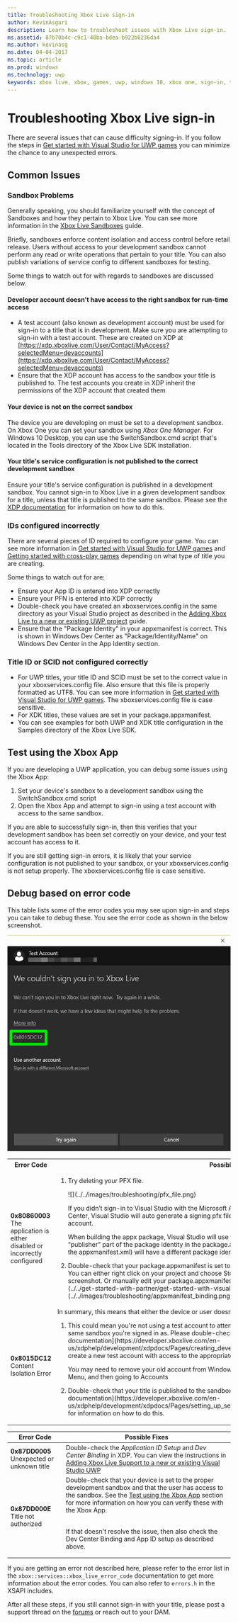 ```yaml
---
title: Troubleshooting Xbox Live sign-in
author: KevinAsgari
description: Learn how to troubleshoot issues with Xbox Live sign-in.
ms.assetid: 87b70b4c-c9c1-48ba-bdea-b922b0236da4
ms.author: kevinasg
ms.date: 04-04-2017
ms.topic: article
ms.prod: windows
ms.technology: uwp
keywords: xbox live, xbox, games, uwp, windows 10, xbox one, sign-in, troubleshoot
---
```


# Troubleshooting Xbox Live sign-in

There are several issues that can cause difficulty signing-in.  If you follow the steps in [Get started with Visual Studio for UWP games](../../get-started-with-partner/get-started-with-visual-studio-and-uwp.md) you can minimize the chance to any unexpected errors.

## Common Issues

### Sandbox Problems
Generally speaking, you should familiarize yourself with the concept of Sandboxes and how they pertain to Xbox Live.  You can see more information in the [Xbox Live Sandboxes](../../xbox-live-sandboxes.md) guide.

Briefly, sandboxes enforce content isolation and access control before retail release.  Users without access to your development sandbox cannot perform any read or write operations that pertain to your title.  You can also publish variations of service config to different sandboxes for testing.

Some things to watch out for with regards to sandboxes are discussed below.

#### Developer account doesn't have access to the right sandbox for run-time access
* A test account (also known as development account) must be used for sign-in to a title that is in development.  Make sure you are attempting to sign-in with a test account.  These are created on XDP at [https://xdp.xboxlive.com/User/Contact/MyAccess?selectedMenu=devaccounts](https://xdp.xboxlive.com/User/Contact/MyAccess?selectedMenu=devaccounts)
* Ensure that the XDP account has access to the sandbox your title is published to.  The test accounts you create in XDP inherit the permissions of the XDP account that created them

#### Your device is not on the correct sandbox
The device you are developing on must be set to a development sandbox.  On Xbox One you can set your sandbox using *Xbox One Manager*.  For Windows 10 Desktop, you can use the SwitchSandbox.cmd script that's located in the Tools directory of the Xbox Live SDK installation.

#### Your title's service configuration is not published to the correct development sandbox
Ensure your title's service configuration is published in a development sandbox.  You cannot sign-in to Xbox Live in a given development sandbox for a title, unless that title is published to the same sandbox.  Please see the [XDP documentation](https://developer.xboxlive.com/en-us/xdphelp/development/xdpdocs/Pages/setting_up_service_configuration_03_31_16.aspx#PublishServiceConfig) for information on how to do this.

### IDs configured incorrectly
There are several pieces of ID required to configure your game.  You can see more information in [Get started with Visual Studio for UWP games](../../get-started-with-partner/get-started-with-visual-studio-and-uwp.md) and [Getting started with cross-play games](../../get-started-with-partner/get-started-with-cross-play-games.md) depending on what type of title you are creating.

Some things to watch out for are:
* Ensure your  App ID is entered into XDP correctly
* Ensure your PFN is entered into XDP correctly
* Double-check you have created an xboxservices.config in the same directory as your Visual Studio project as described in the [Adding Xbox Live to a new or existing UWP project](../../get-started-with-partner/get-started-with-visual-studio-and-uwp.md) guide.
* Ensure that the "Package Identity" in your appxmanifest is correct.  This is shown in Windows Dev Center as "Package/Identity/Name" on Windows Dev Center in the App Identity section.

### Title ID or SCID not configured correctly
- For UWP titles, your title ID and SCID must be set to the correct value in your xboxservices.config file.  Also ensure that this file is properly formatted as UTF8.  You can see more information in [Get started with Visual Studio for UWP games](../../get-started-with-partner/get-started-with-visual-studio-and-uwp.md). The xboxservices.config file is case sensitive. 
- For XDK titles, these values are set in your package.appxmanifest.
- You can see examples for both UWP and XDK title configuration in the Samples directory of the Xbox Live SDK.

<a name="test-xbox-app"></a>
## Test using the Xbox App
If you are developing a UWP application, you can debug some issues using the Xbox App:
1. Set your device's sandbox to a development sandbox using the SwitchSandbox.cmd script
2. Open the Xbox App and attempt to sign-in using a test account with access to the same sandbox.

If you are able to successfully sign-in, then this verifies that your development sandbox has been set correctly on your device, and your test account has access to it.

If you are still getting sign-in errors, it is likely that your service configuration is not published to your sandbox, or your xboxservices.config is not setup properly. The xboxservices.config file is case sensitive.

## Debug based on error code
This table lists some of the error codes you may see upon sign-in and steps you can take to debug these.  You see the error code as shown in the below screenshot.

![](../../images/troubleshooting/sign_in_error.png)

<table>

  <tr>
    <th>Error Code</th><th>Possible Fixes</th>
  </tr>

<tr>
  <td>
    <b>0x80860003</b>
    <br>The application is either disabled or incorrectly configured
  </td>

  <td>
  <ol>
  <li markdown="1">
  Try deleting your PFX file.
  <p></p>
  ![](../../images/troubleshooting/pfx_file.png)
  <p></p>
  If you didn’t sign-in to Visual Studio with the Microsoft Account used for provisioning the app at Windows Dev Center, Visual Studio will auto generate a signing pfx file based on your personal Microsoft Account or your domain account.
  <p></p>
  When building the appx package, Visual Studio will use that auto generated pfx to sign the package & alter the “publisher” part of the package identity in the package.appxmanifest. As a result, the produced bits (specifically, the appxmanifest.xml) will have a different package identity than what you intend to use.
  </li>
  <p></p>
  <li markdown="1">
  Double-check that your package.appxmanifest is set to the same application identity as your title on Dev Center.  You can either right click on your project and choose Store -> Associate App With Store... as shown in the below screenshot.  Or manually edit your package.appxmanifest.  See [Get started with Visual Studio for UWP games](../../get-started-with-partner/get-started-with-visual-studio-and-uwp.md) for more information.
  ![](../../images/troubleshooting/appxmanifest_binding.png)
  </li>
  </ol>
  </td>

</tr>

<tr>
  <td>
    <b>0x8015DC12</b>
    <br>Content Isolation Error
  </td>
  <td>
  In summary, this means that either the device or user doesn't have access to the specified title.
  <p></p>
  <ol>
  <li markdown="1">This could mean you're not using a test account to attempt sign-in, or your test account doesn't have access to the same sandbox you're signed in as. Please double-check the instructions on creating test accounts at [XDP documentation](https://developer.xboxlive.com/en-us/xdphelp/development/xdpdocs/Pages/creating_development_accounts_03_31_16.aspx) and if necessary create a new test account with access to the appropriate sandbox.
  </li>
  <p></p>
  You may need to remove your old account from Windows 10, you can do that by going to Settings from the Start Menu, and then going to Accounts
  <p></p>
  <li markdown="1">Double-check that your title is published to the sandbox that you are trying to use.  Please see the [XDP documentation](https://developer.xboxlive.com/en-us/xdphelp/development/xdpdocs/Pages/setting_up_service_configuration_03_31_16.aspx#PublishServiceConfig) for information on how to do this.
  </li>
  </ol>
  </td>
</tr>

</table>


| Error Code | Possible Fixes |
|------------|----------------|
| **0x87DD0005**<br>Unexpected or unknown title | Double-check the *Application ID Setup* and *Dev Center Binding* in XDP.  You can view the instructions in [Adding Xbox Live Support to a new or existing Visual Studio UWP](../../images/troubleshooting/dev_center_binding.png) |
| **0x87DD000E**<br>Title not authorized | Double-check that your device is set to the proper development sandbox and that the user has access to the sandbox.  See the [Test using the Xbox App](#test-xbox-app) section for more information on how you can verify these with the Xbox App.<p><br>If that doesn't resolve the issue, then also check the Dev Center Binding and App ID setup as described above.

If you are getting an error not described here, please refer to the error list in the ```xbox::services::xbox_live_error_code``` documentation to get more information about the error codes.  You can also refer to ```errors.h``` in the XSAPI includes.

After all these steps, if you still cannot sign-in with your title, please post a support thread on the [forums](http://forums.xboxlive.com) or reach out to your DAM.
